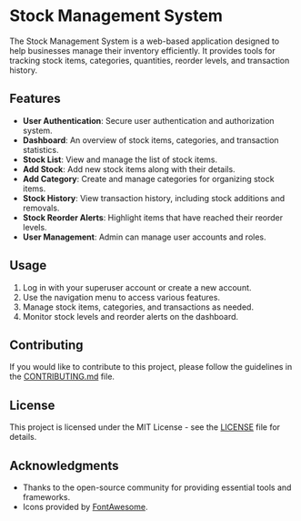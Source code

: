 # Stock Management System
The Stock Management System is a web-based application designed to help businesses manage their inventory efficiently. It provides tools for tracking stock items, categories, quantities, reorder levels, and transaction history.

## Features
- **User Authentication**: Secure user authentication and authorization system.
- **Dashboard**: An overview of stock items, categories, and transaction statistics.
- **Stock List**: View and manage the list of stock items.
- **Add Stock**: Add new stock items along with their details.
- **Add Category**: Create and manage categories for organizing stock items.
- **Stock History**: View transaction history, including stock additions and removals.
- **Stock Reorder Alerts**: Highlight items that have reached their reorder levels.
- **User Management**: Admin can manage user accounts and roles.

## Usage
1. Log in with your superuser account or create a new account.
2. Use the navigation menu to access various features.
3. Manage stock items, categories, and transactions as needed.
4. Monitor stock levels and reorder alerts on the dashboard.

## Contributing
If you would like to contribute to this project, please follow the guidelines in the [CONTRIBUTING.md](CONTRIBUTING.md) file.

## License
This project is licensed under the MIT License - see the [LICENSE](LICENSE) file for details.

## Acknowledgments
- Thanks to the open-source community for providing essential tools and frameworks.
- Icons provided by [FontAwesome](https://fontawesome.com/).


